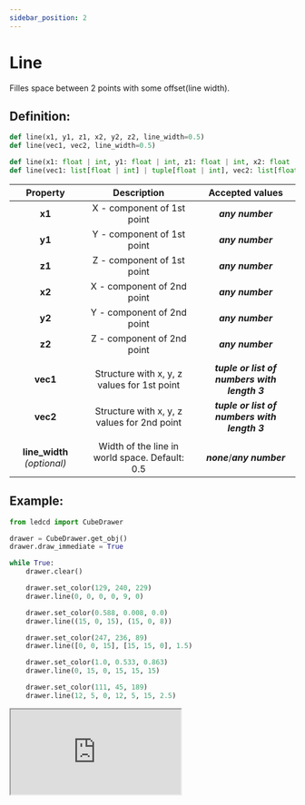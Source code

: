 ```yaml
---
sidebar_position: 2
---
```


# Line

Filles space between 2 points with some offset(line width).

## Definition:

```python title="Simplified definition"
def line(x1, y1, z1, x2, y2, z2, line_width=0.5)
def line(vec1, vec2, line_width=0.5)
```

```python title="Complete definition"
def line(x1: float | int, y1: float | int, z1: float | int, x2: float | int, y2: float | int, z2: float | int, line_width=0.5: float | int) -> None
def line(vec1: list[float | int] | tuple[float | int], vec2: list[float | int] | tuple[float | int], line_width=0.5: float | int) -> None
```

|          Property           |                  Description                   |               Accepted values                |
| :-------------------------: | :--------------------------------------------: | :------------------------------------------: |
|           **x1**            |           X - component of 1st point           |               _**any number**_               |
|           **y1**            |           Y - component of 1st point           |               _**any number**_               |
|           **z1**            |           Z - component of 1st point           |               _**any number**_               |
|           **x2**            |           X - component of 2nd point           |               _**any number**_               |
|           **y2**            |           Y - component of 2nd point           |               _**any number**_               |
|           **z2**            |           Z - component of 2nd point           |               _**any number**_               |
|                             |                                                |                                              |
|          **vec1**           |  Structure with x, y, z values for 1st point   | _**tuple or list of numbers with length 3**_ |
|          **vec2**           |  Structure with x, y, z values for 2nd point   | _**tuple or list of numbers with length 3**_ |
|                             |                                                |                                              |
| **line_width** _(optional)_ | Width of the line in world space. Default: 0.5 |         _**none**_/_**any number**_          |

## Example:

<div id="code_block_hidden" hidden></div>

```python
from ledcd import CubeDrawer

drawer = CubeDrawer.get_obj()
drawer.draw_immediate = True

while True:
    drawer.clear()

    drawer.set_color(129, 240, 229)
    drawer.line(0, 0, 0, 0, 9, 0)

    drawer.set_color(0.588, 0.008, 0.0)
    drawer.line((15, 0, 15), (15, 0, 8))

    drawer.set_color(247, 236, 89)
    drawer.line([0, 0, 15], [15, 15, 0], 1.5)

    drawer.set_color(1.0, 0.533, 0.863)
    drawer.line(0, 15, 0, 15, 15, 15)

    drawer.set_color(111, 45, 189)
    drawer.line(12, 5, 0, 12, 5, 15, 2.5)
```

<script>
  let _ = () => {
    (() => {
      document["cur_state"] = -1;

      document["ind_line_map"] = new Object();
      document.ind_line_map[0] = 6;
      document.ind_line_map[1] = 8;
      document.ind_line_map[2] = 9;
      document.ind_line_map[3] = 11;
      document.ind_line_map[4] = 12;
      document.ind_line_map[5] = 14;
      document.ind_line_map[6] = 15;
      document.ind_line_map[7] = 17;
      document.ind_line_map[8] = 18;
      document.ind_line_map[9] = 20;
      document.ind_line_map[10] = 21;
      document.ind_line_map[11] = 6;

      window.addEventListener("message", function (e) {
          if (e.data == document.cur_state || e.data < 0)
            return;
          
          const tmp = document.querySelectorAll("#code_block_hidden ~ div .token-line")[document.ind_line_map[document.cur_state]];
          if (tmp)
            if (tmp.classList.contains("active_code_line"))
              tmp.classList.remove("active_code_line")

          document.cur_state = e.data;
          const tmp1 = document.querySelectorAll("#code_block_hidden ~ div .token-line")[document.ind_line_map[document.cur_state]];
          if (tmp1)
            tmp1.classList.add("active_code_line")
          
      }, false);


    })()
  }
</script>

<iframe src="http://127.0.0.1:5500/public/examples/line/index.html">
  <p>Your browser does not support iframes.</p>
</iframe>
